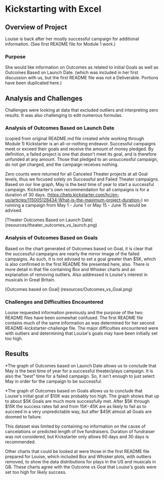 # Kickstarting with Excel

## Overview of Project
Louise is back after her mostly successful campaign for additional information.  (See first README file for Module 1 work.)  

### Purpose
She would like information on Outcomes as related to initial Goals as well as Outcomes Based on Launch Date. (which was included in her first discussion with us, but the first README file was not a Deliverable.  Portions have been duplicated here.)

## Analysis and Challenges
Challenges were looking at data that excluded outliers and interpreting zero results.  It was also challenging to edit numerous formulas.

### Analysis of Outcomes Based on Launch Date
(copied from original README.md file created while working through Module 1)
Kickstarter is an all-or-nothing endeavor. Successful campaigns meet or exceed their goals and receive the amount of money pledged. By definition, a failed project is one that doesn't meet its goal, and is therefore unfunded at any amount. Those that pledged to an unsuccessful campaign, do not get charged, and the campaign receives nothing.

Zero counts were returned for all Canceled Theater projects at all Goal levels, thus we focused solely on Successful and Failed Theater campaigns.  Based on our line graph, May is the best time of year to start a successful campaign. Kickstarter's own recommendation for all campaigns is for a duration of 30 days. (https://help.kickstarter.com/hc/en-us/articles/115005128434-What-is-the-maximum-project-duration-) so running a campaign from May 1 - June 1 or May 15 - June 15 would be advised.

[Theater Outcomes Based on Launch Date] (resources/theater_outcomes_vs_launch.png)

### Analysis of Outcomes Based on Goals
Based on the chart generated of Outcomes based on Goal, it is clear that the successful campaigns are nearly the mirror image of the failed campaigns.  As such, it is not advised to set a goal greater than $5K, which is also confirmed in the first README file presented here, also.  There is more detail in that file containing Box and Whisker charts and an explanation of removing outliers.  Also addressed is Louise's interest in musicals in Great Britain.

[Outcomes based on Goal] (resources/Outcomes_vs_Goal.png)

### Challenges and Difficulties Encountered
Louise requested information previously and the purpose of the two README files have been somewhat confused.  The first README file contains much of the same information as was determined for her second README-kickstarter-challenge file.  The major difficulties encountered were with outliers and determining that Louise's goals may have been initially set too high.  

## Results

*The graph of Outcomes based on Launch Date allows us to conclude that May is the best time of year for a successful theater/plays campaign.  It is also the "best" time for a failed campaign.  So, it isn't enough to just select May in order for the campaign to be successful.

*The graph of Outcomes based on Goals allows us to conclude that Louise's initial goal of $10K was probably too high.  The graph shows that up to about $5K Goals are much more successfully met.  After $5K through $15K the success rates fall and from $15K-$45K are as likely to fail as to succeed in a very unpredictable way, but after $45K almost all Goals are doomed to failure.

This dataset was limited by containing no information on the cause of cancelations or predicted length of live fundraisers.  Duration of fundraiser was not considered, but Kickstarter only allows 60 days and 30 days is recommended.

Other charts that could be looked at were those in the first README file prepared for Louise, which included Box and Whisker plots, with outliers removed, to show the data distributions for plays in the US and musicals in GB.  These charts agree with the Outcome vs Goal that Louise's goals were set too high for likely success.
